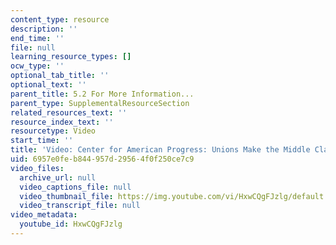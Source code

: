 ```yaml
---
content_type: resource
description: ''
end_time: ''
file: null
learning_resource_types: []
ocw_type: ''
optional_tab_title: ''
optional_text: ''
parent_title: 5.2 For More Information...
parent_type: SupplementalResourceSection
related_resources_text: ''
resource_index_text: ''
resourcetype: Video
start_time: ''
title: 'Video: Center for American Progress: Unions Make the Middle Class'
uid: 6957e0fe-b844-957d-2956-4f0f250ce7c9
video_files:
  archive_url: null
  video_captions_file: null
  video_thumbnail_file: https://img.youtube.com/vi/HxwCQgFJzlg/default.jpg
  video_transcript_file: null
video_metadata:
  youtube_id: HxwCQgFJzlg
---
```

